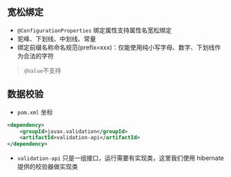 ## 宽松绑定
- `@ConfigurationProperties` 绑定属性支持属性名宽松绑定
- 驼峰、下划线、中划线、常量
- 绑定前缀名称命名规范(prefix=xxx)：仅能使用纯小写字母、数字、下划线作为合法的字符
>`@Value`不支持

## 数据校验
- `pom.xml` 坐标
```xml
<dependency>
    <groupId>javax.validation</groupId>
    <artifactId>validation-api</artifactId>
</dependency>
```
- `validation-api` 只是一组接口，运行需要有实现类，这里我们使用 hibernate 提供的校验器做实现类